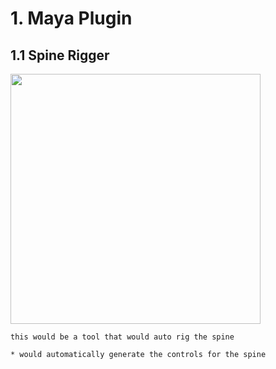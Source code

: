 #   1. Maya Plugin

## 1.1 Spine Rigger

<img src= "./assets/(name of image).PNG" width = 400>


    this would be a tool that would auto rig the spine

    * would automatically generate the controls for the spine
    
